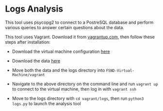 # Logs Analysis

This tool uses psycopg2 to connect to a PostreSQL database and perform various
queries to answer certain questions about the data.

This tool uses Vagrant. Download it from
[vagrantup.com](https://www.vagrantup.com/downloads.html), then follow these
steps after installation:

* Download the virtual machine configuration [here](https://d17h27t6h515a5.cloudfront.net/topher/2017/August/59822701_fsnd-virtual-machine/fsnd-virtual-machine.zip)

* Download the data [here](https://d17h27t6h515a5.cloudfront.net/topher/2016/August/57b5f748_newsdata/newsdata.zip)

* Move both the data and the logs directory into ```FSND-Virtual-Machine/vagrant```

* Navigate to the above directory on the command line and run ```vagrant up```
to connect to the virtual machine, then log in with ```vagrant ssh```

* Move to the logs directory with ```cd vagrant/logs```, then run
```python3 logs.py``` to launch the analysis tool
